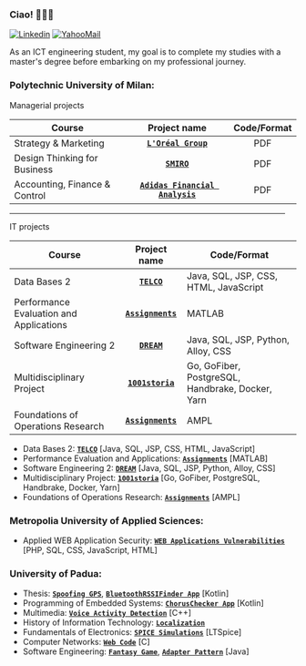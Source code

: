 ### Ciao! 👋:pizza::pinched_fingers:

[![Linkedin](https://img.shields.io/badge/LinkedIn-0077B5?style=flat&logo=linkedin&logoColor=white)](https://www.linkedin.com/in/pietrovalente/)
[![YahooMail](https://img.shields.io/badge/YahooMail-blueviolet?style=flat&logo=yahoo&logoColor=white)](mailto:pietro.valente@yahoo.com)

As an ICT engineering student, my goal is to complete my studies with a master's degree before embarking on my professional journey.

### Polytechnic University of Milan:

<dl><dt>Managerial projects</dt></dl>

| Course                | Project name    | Code/Format  |
| -------------       |:-------------:  | :-----:|
| Strategy & Marketing  | **[`L'Oréal Group`](https://github.com/PietroValente/L-Oreal-Group-strategy-marketing)** | PDF |
| Design Thinking for Business      | **[`SMIRO`](https://github.com/PietroValente/SMIRO-design-thinking-for-business)**      |   PDF |
| Accounting, Finance & Control | **[`Adidas Financial Analysis`](https://github.com/PietroValente/Adidas-Financial-Analysis-AFC)**      |  PDF |
   <hr width="96%">

<dl><dt>IT projects</dt></dl>

| Course                                  | Project name                                                                                              | Code/Format  |
| -------------                           |:-------------:                                                                                            | -----|
| Data Bases 2                            | **[`TELCO`](https://github.com/pietrovalente/TELCO-Websites-databases2)**                                 |  Java, SQL, JSP, CSS, HTML, JavaScript |
| Performance Evaluation and Applications | **[`Assignments`](https://github.com/pietrovalente/Assignments-performance-evaluation-and-applications)** |  MATLAB |
| Software Engineering 2                  | **[`DREAM`](https://github.com/pietrovalente/DREAM-software-engineering-2)**                              |  Java, SQL, JSP, Python, Alloy, CSS |
| Multidisciplinary Project               | **[`1001storia`](https://github.com/pietrovalente/1001storia-multidisciplinary-project)**                 |  Go, GoFiber, PostgreSQL, Handbrake, Docker, Yarn |
| Foundations of Operations Research      | **[`Assignments`](https://github.com/pietrovalente/Assignments-foundations-operations-research)**         |  AMPL |

* Data Bases 2: **[`TELCO`](https://github.com/pietrovalente/TELCO-Websites-databases2)** [Java, SQL, JSP, CSS, HTML, JavaScript]
* Performance Evaluation and Applications: **[`Assignments`](https://github.com/pietrovalente/Assignments-performance-evaluation-and-applications)** [MATLAB]
* Software Engineering 2: **[`DREAM`](https://github.com/pietrovalente/DREAM-software-engineering-2)** [Java, SQL, JSP, Python, Alloy, CSS]
* Multidisciplinary Project: **[`1001storia`](https://github.com/pietrovalente/1001storia-multidisciplinary-project)** [Go, GoFiber, PostgreSQL, Handbrake, Docker, Yarn]
* Foundations of Operations Research: **[`Assignments`](https://github.com/pietrovalente/Assignments-foundations-operations-research)** [AMPL]

### Metropolia University of Applied Sciences:

* Applied WEB Application Security: **[`WEB Applications Vulnerabilities`](https://github.com/pietrovalente/WEB-applications-vulnerabilities-AWAS)** [PHP, SQL, CSS, JavaScript, HTML]

### University of Padua:

* Thesis: **[`Spoofing GPS`](https://github.com/pietrovalente/Spoofing-GPS-thesis)**, **[`BluetoothRSSIFinder App`](https://github.com/pietrovalente/BluetoothRSSIFinder-app-thesis)** [Kotlin]
* Programming of Embedded Systems: **[`ChorusChecker App`](https://github.com/pietrovalente/ChorusChecker-app-programming-embedded-systems)** [Kotlin]
* Multimedia: **[`Voice Activity Detection`](https://github.com/pietrovalente/Voice-Activity-Detection-multimedia)** [C++]
* History of Information Technology: **[`Localization`](https://github.com/pietrovalente/Localization-history-information-technology)**
* Fundamentals of Electronics: **[`SPICE Simulations`](https://github.com/pietrovalente/SPICE-simulations-fundamentals-of-electronics)** [LTSpice]
* Computer Networks: **[`Web Code`](https://github.com/pietrovalente/Web-Code-computer-networks)** [C]
* Software Engineering: **[`Fantasy Game`](https://github.com/pietrovalente/fantasy-game-software-engineering)**, **[`Adapter Pattern`](https://github.com/pietrovalente/adapter-pattern-software-engineering)** [Java]

<!--
**PietroValente/pietrovalente** is a ✨ _special_ ✨ repository because its `README.md` (this file) appears on your GitHub profile.

Here are some ideas to get you started:

- 🔭 I’m currently working on ...
- 🌱 I’m currently learning ...
- 👯 I’m looking to collaborate on ...
- 🤔 I’m looking for help with ...
- 💬 Ask me about ...
- 📫 How to reach me: ...
- 😄 Pronouns: ...
- ⚡ Fun fact: ...
-->
